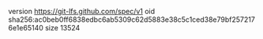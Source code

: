 version https://git-lfs.github.com/spec/v1
oid sha256:ac0beb0ff6838edbc6ab5309c62d5883e38c5c1ced38e79bf2572176e1e65140
size 13524
